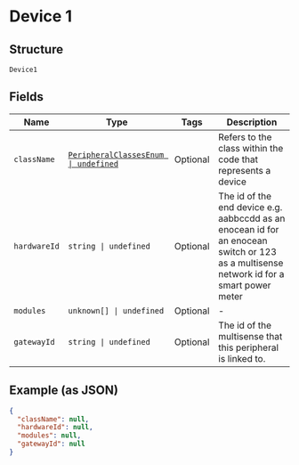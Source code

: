 
# Device 1

## Structure

`Device1`

## Fields

| Name | Type | Tags | Description |
|  --- | --- | --- | --- |
| `className` | [`PeripheralClassesEnum \| undefined`](/doc/models/peripheral-classes-enum.md) | Optional | Refers to the class within the code that represents a device |
| `hardwareId` | `string \| undefined` | Optional | The id of the end device e.g. aabbccdd as an enocean id for an enocean switch or 123 as a multisense network id for a smart power meter |
| `modules` | `unknown[] \| undefined` | Optional | - |
| `gatewayId` | `string \| undefined` | Optional | The id of the multisense that this peripheral is linked to. |

## Example (as JSON)

```json
{
  "className": null,
  "hardwareId": null,
  "modules": null,
  "gatewayId": null
}
```

